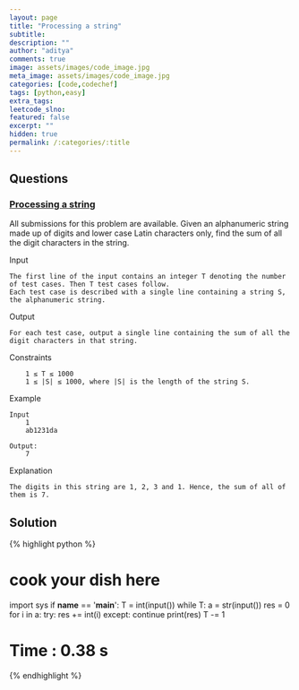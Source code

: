 ```yaml
---
layout: page
title: "Processing a string"
subtitle: 
description: ""
author: "aditya"
comments: true
image: assets/images/code_image.jpg
meta_image: assets/images/code_image.jpg
categories: [code,codechef]
tags: [python,easy]
extra_tags: 
leetcode_slno: 
featured: false
excerpt: ""
hidden: true
permalink: /:categories/:title
---
```


## Questions

### [Processing a string](https://www.codechef.com/problems/KOL15A)

All submissions for this problem are available.
Given an alphanumeric string made up of digits and lower case Latin characters only, find the sum of all the digit characters in the string.

Input
```
The first line of the input contains an integer T denoting the number of test cases. Then T test cases follow.
Each test case is described with a single line containing a string S, the alphanumeric string.
```

Output
```
For each test case, output a single line containing the sum of all the digit characters in that string.
```

Constraints
```
    1 ≤ T ≤ 1000
    1 ≤ |S| ≤ 1000, where |S| is the length of the string S.
```

Example 

```
Input
    1
    ab1231da

Output:
    7
```

Explanation

```
The digits in this string are 1, 2, 3 and 1. Hence, the sum of all of them is 7.
```

## Solution

{% highlight python %}

# cook your dish here
import sys
if __name__ == '__main__':
    T = int(input())
    while T:
        a = str(input())
        res = 0
        for i in a:
            try:
                res += int(i)
            except:
                continue
        print(res)
        T -= 1

# Time : 0.38 s

{% endhighlight %}